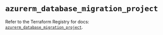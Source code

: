# `azurerm_database_migration_project`

Refer to the Terraform Registry for docs: [`azurerm_database_migration_project`](https://registry.terraform.io/providers/hashicorp/azurerm/4.26.0/docs/resources/database_migration_project).
